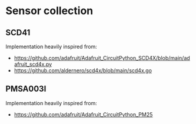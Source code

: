# Sensor collection

## SCD41

Implementation heavily inspired from:

* https://github.com/adafruit/Adafruit_CircuitPython_SCD4X/blob/main/adafruit_scd4x.py
* https://github.com/aldernero/scd4x/blob/main/scd4x.go

## PMSA003I 

Implementation heavily inspired from:

* https://github.com/adafruit/Adafruit_CircuitPython_PM25